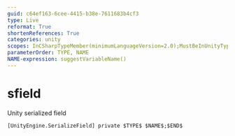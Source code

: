 ```yaml
---
guid: c64ef163-6cee-4415-b38e-7611683b4cf3
type: Live
reformat: True
shortenReferences: True
categories: unity
scopes: InCSharpTypeMember(minimumLanguageVersion=2.0);MustBeInUnityType
parameterOrder: TYPE, NAME
NAME-expression: suggestVariableName()
---
```


# sfield

Unity serialized field

```
[UnityEngine.SerializeField] private $TYPE$ $NAME$;$END$
```